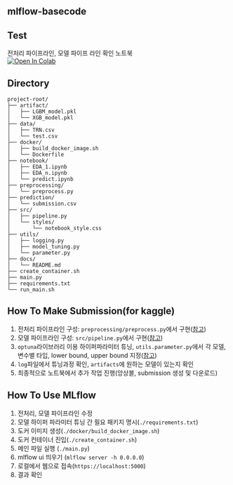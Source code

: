 ## mlflow-basecode
## Test
전처리 파이프라인, 모델 파이프 라인 확인 노트북 <br>
<a href="https://colab.research.google.com/drive/1XabJj5QJzwwxP5GLmBwJiC38PtcH-bMm" target="_parent"><img src="https://colab.research.google.com/assets/colab-badge.svg" alt="Open In Colab"/></a>

## Directory

```
project-root/
├── artifact/
│   ├── LGBM_model.pkl
│   └── XGB_model.pkl
├── data/
│   ├── TRN.csv
│   └── test.csv
├── docker/
│   ├── build_docker_image.sh
│   └── Dockerfile
├── notebook/
│   ├── EDA_1.ipynb
│   ├── EDA_n.ipynb
│   └── predict.ipynb
├── preprocessing/
│   └── preprocess.py
├── prediction/
│   └── submission.csv
├── src/
│   ├── pipeline.py
│   └── styles/
│       └── notebook_style.css
├── utils/
│   ├── logging.py
│   ├── model_tuning.py
│   └── parameter.py
├── docs/
│   └── README.md
├── create_container.sh
├── main.py
├── requirements.txt
└── run_main.sh
```

## How To Make Submission(for kaggle)
1. 전처리 파이프라인 구성: `preprocessing/preprocess.py`에서 구현([참고](https://github.com/long-practice/mlflow-basecode/blob/main/docs/How_to_construct_the_preprocessing_pipeline.md))
2. 모델 파이프라인 구성: `src/pipeline.py`에서 구현([참고](https://github.com/long-practice/mlflow-basecode/blob/main/docs/How_to_construct_the_model_pipeline.md))
3. `optuna`라이브러리 이용 하이퍼파라미터 튜닝, `utils.parameter.py`에서 각 모델, 변수별 타입, lower bound, upper bound 지정([참고](https://github.com/long-practice/mlflow-basecode/blob/main/docs/How_to_do_hyperparameter_tuning.md))
4. `log`파일에서 튜닝과정 확인, `artifacts`에 원하는 모델이 있는지 확인
5. 최종적으로 노트북에서 추가 작업 진행(앙상블, submission 생성 및 다운로드)

## How To Use MLflow
1. 전처리, 모델 파이프라인 수정
2. 모델 하이퍼 파라미터 튜닝 간 필요 패키지 명시(`./requirements.txt`)
3. 도커 이미지 생성(`./docker/build_docker_image.sh`)
4. 도커 컨테이너 진입(`./create_container.sh`)
5. 메인 파일 실행 (`./main.py`)
6. mlflow ui 띄우기 (`mlflow server -h 0.0.0.0`)
7. 로컬에서 웹으로 접속(`https://localhost:5000`)
8. 결과 확인

